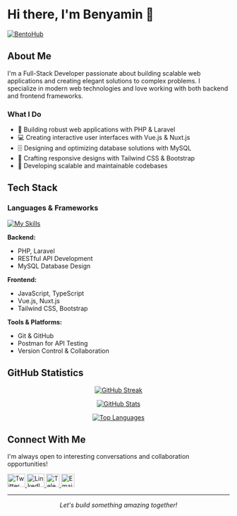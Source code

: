 # Hi there, I'm Benyamin 👋

[![BentoHub](https://cloud.appwrite.io/v1/storage/buckets/667d390e003b1971a8be/files/66a7333300057d3e4a44/preview?project=667d35ca0017fb21fc6c)](https://bentohub.netlify.app/)

## About Me

I'm a Full-Stack Developer passionate about building scalable web applications and creating elegant solutions to complex problems. I specialize in modern web technologies and love working with both backend and frontend frameworks.

### What I Do

- 🔨 Building robust web applications with PHP & Laravel
- 💻 Creating interactive user interfaces with Vue.js & Nuxt.js
- 🗄️ Designing and optimizing database solutions with MySQL
- 🎨 Crafting responsive designs with Tailwind CSS & Bootstrap
- 🚀 Developing scalable and maintainable codebases

## Tech Stack

### Languages & Frameworks
[![My Skills](https://skillicons.dev/icons?i=php,laravel,mysql,postman,js,ts,nuxt,vue,github,git,tailwind,bootstrap)](https://skillicons.dev)

**Backend:**
- PHP, Laravel
- RESTful API Development
- MySQL Database Design

**Frontend:**
- JavaScript, TypeScript
- Vue.js, Nuxt.js
- Tailwind CSS, Bootstrap

**Tools & Platforms:**
- Git & GitHub
- Postman for API Testing
- Version Control & Collaboration

## GitHub Statistics

<div align="center">

[![GitHub Streak](https://github-readme-streak-stats.herokuapp.com/?user=benyaminrmb&theme=default&fire=pink)](https://github.com/benyaminrmb)

[![GitHub Stats](https://github-readme-stats.vercel.app/api?username=benyaminrmb&count_private=true&show_icons=true&theme=default)](https://github.com/benyaminrmb)

[![Top Languages](https://github-readme-stats.vercel.app/api/top-langs/?username=benyaminrmb&layout=compact)](https://github.com/benyaminrmb)

</div>

## Connect With Me

I'm always open to interesting conversations and collaboration opportunities!

<p align="left">
  <a href="https://twitter.com/benyaminrmb" target="_blank">
    <img src="https://raw.githubusercontent.com/rahuldkjain/github-profile-readme-generator/master/src/images/icons/Social/twitter.svg" alt="Twitter" height="30" width="40" />
  </a>
  <a href="https://www.linkedin.com/in/benyaminrmb/" target="_blank">
    <img src="https://raw.githubusercontent.com/rahuldkjain/github-profile-readme-generator/master/src/images/icons/Social/linked-in-alt.svg" alt="LinkedIn" height="30" width="40" />
  </a>
  <a href="https://t.me/benyaminrmb/" target="_blank">
    <img src="https://upload.wikimedia.org/wikipedia/commons/thumb/8/82/Telegram_logo.svg/768px-Telegram_logo.svg.png?20220101141644" alt="Telegram" height="30" width="30" />
  </a>
  <a href="mailto:benyaminrmb@gmail.com" target="_blank">
    <img src="https://upload.wikimedia.org/wikipedia/commons/thumb/2/2e/Gmail_2020.png/640px-Gmail_2020.png" alt="Email" height="30" width="30" />
  </a>
</p>

---

<p align="center">
  <i>Let's build something amazing together!</i>
</p>

